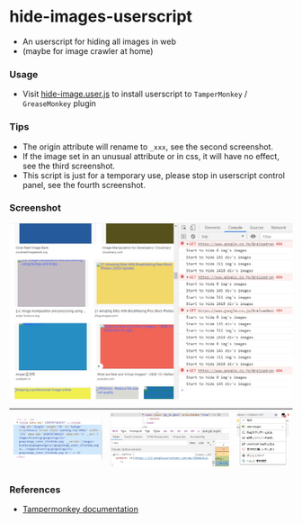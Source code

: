 # hide-images-userscript

+ An userscript for hiding all images in web
+ (maybe for image crawler at home)

### Usage

+ Visit [hide-image.user.js](https://github.com/Aoi-hosizora/hide-images-userscript/raw/master/dist/hide-images.user.js) to install userscript to `TamperMonkey` / `GreaseMonkey` plugin

### Tips

+ The origin attribute will rename to `_xxx`, see the second screenshot.
+ If the image set in an unusual attribute or in css, it will have no effect, see the third screenshot.
+ This script is just for a temporary use, please stop in userscript control panel, see the fourth screenshot.

### Screenshot

![screenshot1](./assets/screehshot1.jpg)

|![screenshot2](./assets/screehshot2.jpg)|![screenshot3](./assets/screehshot3.jpg)|![screenshot4](./assets/screehshot4.jpg)|
|:---:|:---:|:---:|

### References

+ [Tampermonkey documentation](https://www.tampermonkey.net/documentation.php)

